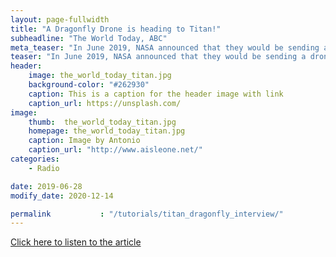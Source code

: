 ```yaml
---
layout: page-fullwidth
title: "A Dragonfly Drone is heading to Titan!"
subheadline: "The World Today, ABC"
meta_teaser: "In June 2019, NASA announced that they would be sending a drone to one of Saturn's moons: Titan. I gave an interview with the ABC show The World Today to share my excitement about the news."
teaser: "In June 2019, NASA announced that they would be sending a drone to one of Saturn's moons: Titan. I gave an interview with the ABC show The World Today to share my excitement about the news."
header:
    image: the_world_today_titan.jpg
    background-color: "#262930"
    caption: This is a caption for the header image with link
    caption_url: https://unsplash.com/
image:
    thumb:  the_world_today_titan.jpg
    homepage: the_world_today_titan.jpg
    caption: Image by Antonio
    caption_url: "http://www.aisleone.net/"
categories:
    - Radio

date: 2019-06-28
modify_date: 2020-12-14

permalink           : "/tutorials/titan_dragonfly_interview/"
---
```



<a href="https://www.abc.net.au/radio/programs/worldtoday/nasa-dragonfly-drone-to-land-on-saturns-moon-titan-in-2034/11260122">Click here to listen to the article<a>




